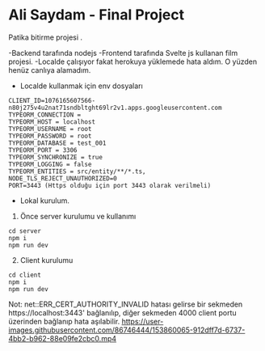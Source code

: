  # Ali Saydam - Final Project


Patika bitirme projesi . 

-Backend tarafında nodejs
-Frontend tarafında Svelte js kullanan film projesi.
-Localde çalışıyor fakat herokuya yüklemede hata aldım. O yüzden henüz canlıya alamadım.

- Localde kullanmak için env dosyaları
```ACCESS_TOKEN_SECRET= 
CLIENT_ID=1076165607566-n80j275v4u2nat71sndbltght69lr2v1.apps.googleusercontent.com 
TYPEORM_CONNECTION =  
TYPEORM_HOST = localhost
TYPEORM_USERNAME = root
TYPEORM_PASSWORD = root
TYPEORM_DATABASE = test_001
TYPEORM_PORT = 3306
TYPEORM_SYNCHRONIZE = true
TYPEORM_LOGGING = false
TYPEORM_ENTITIES = src/entity/**/*.ts,  
NODE_TLS_REJECT_UNAUTHORIZED=0
PORT=3443 (Https olduğu için port 3443 olarak verilmeli)
```
- Lokal kurulum.
1. Önce server kurulumu ve kullanımı
```
cd server
npm i
npm run dev
```
2. Client kurulumu
```
cd client
npm i
npm run dev
``` 
Not: net::ERR_CERT_AUTHORITY_INVALID hatası gelirse bir sekmeden https://localhost:3443' bağlanılıp, diğer sekmeden 4000 client portu üzerinden bağlanıp hata aşılabilir. 
https://user-images.githubusercontent.com/86746444/153860065-912dff7d-6737-4bb2-b962-88e09fe2cbc0.mp4

